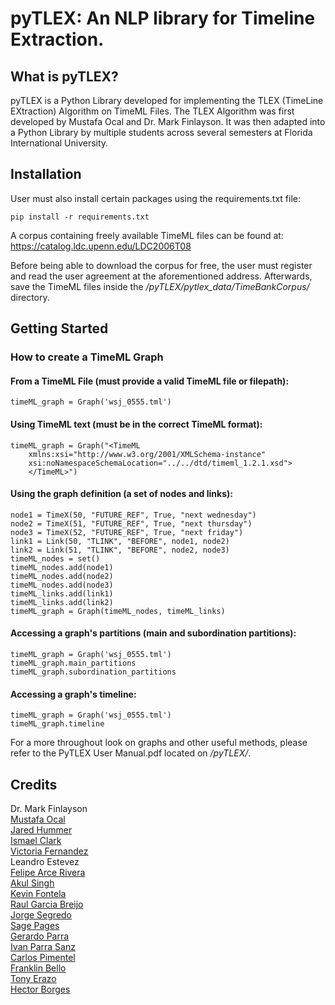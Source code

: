 # pyTLEX: An NLP library for Timeline Extraction. 

## What is pyTLEX?

pyTLEX is a Python Library developed for implementing the TLEX (TimeLine EXtraction) Algorithm on TimeML Files. The TLEX Algorithm was first developed by Mustafa Ocal and Dr. Mark Finlayson. It was then adapted into a Python Library by multiple students across several semesters at Florida International University.

## Installation

User must also install certain packages using the requirements.txt file:

`pip install -r requirements.txt`

A corpus containing freely available TimeML files can be found at: https://catalog.ldc.upenn.edu/LDC2006T08

Before being able to download the corpus for free, the user must register and read the user agreement at the aforementioned address. Afterwards, save the TimeML files inside the _/pyTLEX/pytlex_data/TimeBankCorpus/_ directory.



## Getting Started

### How to create a TimeML Graph
#### From a TimeML File (must provide a valid TimeML file or filepath):

`timeML_graph = Graph('wsj_0555.tml')` 

#### Using TimeML text (must be in the correct TimeML format):

```
timeML_graph = Graph("<TimeML
    xmlns:xsi="http://www.w3.org/2001/XMLSchema-instance"
    xsi:noNamespaceSchemaLocation="../../dtd/timeml_1.2.1.xsd">
    </TimeML>")
```
    
 
#### Using the graph definition (a set of nodes and links):

```
node1 = TimeX(50, "FUTURE_REF", True, "next wednesday")
node2 = TimeX(51, "FUTURE_REF", True, "next thursday")
node3 = TimeX(52, "FUTURE_REF", True, "next friday")
link1 = Link(50, "TLINK", "BEFORE", node1, node2)
link2 = Link(51, "TLINK", "BEFORE", node2, node3)
timeML_nodes = set()
timeML_nodes.add(node1)
timeML_nodes.add(node2)
timeML_nodes.add(node3)
timeML_links.add(link1)
timeML_links.add(link2)
timeML_graph = Graph(timeML_nodes, timeML_links)
```


#### Accessing a graph's partitions (main and subordination partitions):

```
timeML_graph = Graph('wsj_0555.tml')
timeML_graph.main_partitions
timeML_graph.subordination_partitions
```

#### Accessing a graph's timeline:
```
timeML_graph = Graph('wsj_0555.tml')
timeML_graph.timeline
```

For a more throughout look on graphs and other useful methods, please refer to the PyTLEX User Manual.pdf located on _/pyTLEX/_.

## Credits
Dr. Mark Finlayson<br>
[Mustafa Ocal](https://github.com/mocal001)<br>
[Jared Hummer](https://github.com/JaredHummer)<br>
[Ismael Clark](https://github.com/ismael-Clark5)<br>
[Victoria Fernandez](https://github.com/Tori8100)<br>
Leandro Estevez<br>
[Felipe Arce Rivera](https://github.com/astherath)<br>
[Akul Singh](https://github.com/Astral8)<br>
[Kevin Fontela](https://github.com/Kevin0828)<br>
[Raul Garcia Breijo](https://github.com/RGBreijo)<br>
[Jorge Segredo](https://github.com/JorgeLSH)<br>
[Sage Pages](https://github.com/sagepages)<br>
[Gerardo Parra](https://github.com/gerarparra0)<br>
[Ivan Parra Sanz](https://github.com/IvanP-idk)<br>
[Carlos Pimentel](https://github.com/cpime013)<br>
[Franklin Bello](https://github.com/codetancy)<br>
[Tony Erazo](https://github.com/ProgrammerTony)<br>
[Hector Borges](https://github.com/hborg004)<br>
